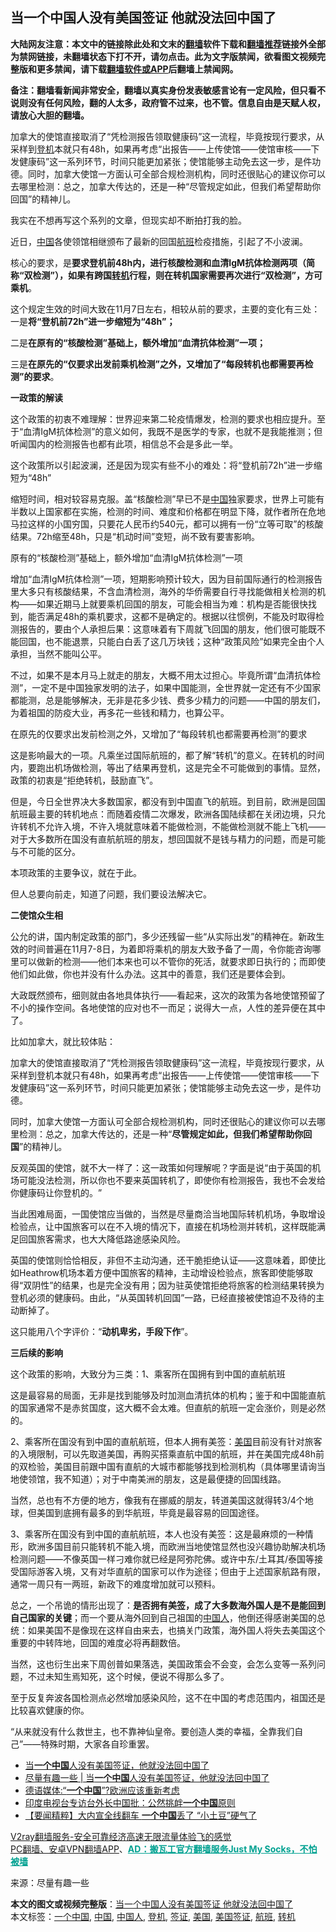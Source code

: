  <h2>当一个中国人没有美国签证 他就没法回中国了</h2> <p class="notice"><b>大陆网友注意：本文中的链接除此处和文末的<a href="https://github.com/bannedbook/fanqiang" >翻墙</a>软件下载和<a href="https://github.com/killgcd/justmysocks/blob/master/README.md">翻墙推荐</a>链接外全部为禁网链接，未翻墙状态下打不开，请勿点击。此为文字版禁闻，欲看图文视频完整版和更多禁闻，请下载<a href="https://github.com/bannedbook/fanqiang">翻墙软件或APP</a>后翻墙上禁闻网。</p><p>备注：翻墙看新闻非常安全，翻墙以真实身份发表敏感言论有一定风险，但只看不说则没有任何风险，翻的人太多，政府管不过来，也不管。信息自由是天赋人权，请放心大胆的翻墙。</b></p>  <div class="entry"> <p id="summary">加拿大的使馆直接取消了‌‌“凭检测报告领取健康码‌‌”这一流程，毕竟按现行要求，从采样到<a href="https://www.bannedbook.org/bnews/tag/%E7%99%BB%E6%9C%BA/" class="st_tag internal_tag" rel="tag" title="标签 登机 下的日志">登机</a>本就只有48h，如果再考虑‌‌“出报告——上传使馆——使馆审核——下发健康码‌‌”这一系列环节，时间只能更加紧张；使馆能够主动免去这一步，是件功德。同时，加拿大使馆一方面认可全部合规检测机构，同时还很贴心的建议你可以去哪里检测：总之，加拿大传达的，还是一种‌‌“尽管规定如此，但我们希望帮助你回国‌‌”的精神儿。</p> <p>我实在不想再写这个系列的文章，但现实却不断拍打我的脸。</p> <p>近日，<span class='wp_keywordlink_affiliate'><a href="https://www.bannedbook.org/" title="中国" target="_blank">中国</a></span>各使领馆相继颁布了最新的回国<a href="https://www.bannedbook.org/bnews/tag/%e8%88%aa%e7%8f%ad/" class="st_tag internal_tag" rel="tag" title="标签 航班 下的日志">航班</a>检疫措施，引起了不小波澜。</p> <p>核心的要求，是<strong>要求登机前</strong><strong>48h</strong><strong>内，进行核酸检测和血清</strong><strong>IgM</strong><strong>抗体检测两项（简称</strong><strong>‌‌“</strong><strong>双检测</strong><strong>‌‌”</strong><strong>），如果有跨国<a href="https://www.bannedbook.org/bnews/tag/%E8%BD%AC%E6%9C%BA/" class="st_tag internal_tag" rel="tag" title="标签 转机 下的日志">转机</a>行程，则在转机国家需要再次进行</strong><strong>‌‌“</strong><strong>双检测</strong><strong>‌‌”</strong><strong>，方可乘机</strong>。</p> <p>这个规定生效的时间大致在11月7日左右，相较从前的要求，主要的变化有三处：一是<strong>将</strong><strong>‌‌“</strong><strong>登机前</strong><strong>72h‌‌”</strong><strong>进一步缩短为</strong><strong>‌‌“48h‌‌”</strong><strong>；</strong></p> <p>二是<strong>在原有的</strong><strong>‌‌“</strong><strong>核酸检测</strong><strong>‌‌”</strong><strong>基础上，额外增加</strong><strong>‌‌“</strong><strong>血清抗体检测</strong><strong>‌‌”</strong><strong>一项；</strong></p> <p>三是<strong>在原先的</strong><strong>‌‌“</strong><strong>仅要求出发前乘机检测</strong><strong>‌‌”</strong><strong>之外，又增加了</strong><strong>‌‌“</strong><strong>每段转机也都需要再检测</strong><strong>‌‌”</strong><strong>的要求</strong>。</p> <p><strong>一政策的解读</strong></p> <p>这个政策的初衷不难理解：世界迎来第二轮疫情爆发，检测的要求也相应提升。至于‌‌“血清IgM抗体检测‌‌”的意义如何，我既不是医学的专家，也就不是我能推测；但听闻国内的检测报告也都有此项，相信总不会是多此一举。</p> <p>这个政策所以引起波澜，还是因为现实有些不小的难处：将‌‌“登机前72h‌‌”进一步缩短为‌‌“48h‌‌”</p>  <p>缩短时间，相对较容易克服。盖‌‌“核酸检测‌‌”早已不是<a href="https://www.bannedbook.org/bnews/tag/%E4%B8%AD%E5%9B%BD/" class="st_tag internal_tag" rel="tag" title="标签 中国 下的日志">中国</a>独家要求，世界上可能有半数以上国家都在实施，检测的时间、难度和价格都在明显下降，就作者所在危地马拉这样的小国穷国，只要花人民币约540元，都可以拥有一份‌‌“立等可取‌‌”的核酸结果。72h缩至48h，只是‌‌“机动时间‌‌”变短，尚不致有要害影响。</p> <p>原有的‌‌“核酸检测‌‌”基础上，额外增加‌‌“血清IgM抗体检测‌‌”一项</p> <p>增加‌‌“血清IgM抗体检测‌‌”一项，短期影响预计较大，因为目前国际通行的检测报告里大多只有核酸结果，不含血清检测，海外的华侨需要自行寻找能做相关检测的机构——如果近期马上就要乘机回国的朋友，可能会相当为难：机构是否能很快找到，能否满足48h的乘机要求，这都不是确定的。根据以往惯例，不能及时取得检测报告的，要由个人承担后果：这意味着有下周就飞回国的朋友，他们很可能既不能回国，也不能退票，只能白白丢了这几万块钱；这种‌‌“政策风险‌‌”如果完全由个人承担，当然不能叫公平。</p> <p>不过，如果不是本月马上就走的朋友，大概不用太过担心。毕竟所谓‌‌“血清抗体检测‌‌”，一定不是中国独家发明的法子，如果中国能测，全世界就一定还有不少国家都能测，总是能够解决，无非是花多少钱、费多少精力的问题——中国的朋友们，为着祖国的防疫大业，再多花一些钱和精力，也算公平。</p> <p>在原先的仅要求出发前检测之外，又增加了‌‌“每段转机也都需要再检测‌‌”的要求</p> <p>这是影响最大的一项。凡乘坐过国际航班的，都了解‌‌“转机‌‌”的意义。在转机的时间内，要跑出机场做检测，等出了结果再登机，这是完全不可能做到的事情。显然，政策的初衷是‌‌“拒绝转机，鼓励直飞‌‌”。</p> <p>但是，今日全世界决大多数国家，都没有到中国直飞的航班。到目前，欧洲是回国航班最主要的转机地点：而随着疫情二次爆发，欧洲各国陆续都在关闭边境，只允许转机不允许入境，不许入境就意味着不能做检测，不能做检测就不能上飞机——对于大多数所在国没有直航航班的朋友，想回国就不是钱与精力的问题，而是可能与不可能的区分。</p> <p>本项政策的主要争议，就在于此。</p> <p>但人总要向前走，知道了问题，我们要设法解决它。</p> <p><strong>二使馆众生相</strong></p>  <p>公允的讲，国内制定政策的部门，多少还残留一些‌‌“从实际出发‌‌”的精神在。新政生效的时间普遍在11月7-8日，为着即将乘机的朋友大致予备了一周，令你能咨询哪里可以做新的检测——他们本来也可以不管你的死活，就要求即日执行的；而即使他们如此做，你也并没有什么办法。这其中的善意，我们还是要体会到。</p> <p>大政既然颁布，细则就由各地具体执行——看起来，这次的政策为各地使馆预留了不小的操作空间。各地使馆的应对也不一而足；说得大一点，人性的差异便在其中了。</p> <p>比如加拿大，就比较体贴：</p> <p>加拿大的使馆直接取消了‌‌“凭检测报告领取健康码‌‌”这一流程，毕竟按现行要求，从采样到登机本就只有48h，如果再考虑‌‌“出报告——上传使馆——使馆审核——下发健康码‌‌”这一系列环节，时间只能更加紧张；使馆能够主动免去这一步，是件功德。</p> <p>同时，加拿大使馆一方面认可全部合规检测机构，同时还很贴心的建议你可以去哪里检测：总之，加拿大传达的，还是一种‌‌“<strong>尽管规定如此，但我们希望帮助你回国</strong>‌‌”的精神儿。</p> <p>反观英国的使馆，就不大一样了：这一政策如何理解呢？字面是说‌‌“由于英国的机场可能没法检测，所以你也不要来英国转机了，即使你有检测报告，我也不会发给你健康码让你登机的。‌‌”</p> <p>当此困难局面，一国使馆应当做的，当然是尽量商洽当地国际转机机场，争取增设检验点，让中国旅客可以在不入境的情况下，直接在机场检测并转机，这样既能满足回国旅客需求，也大大降低路途感染风险。</p> <p>英国的使馆则恰恰相反，非但不主动沟通，还干脆拒绝认证——这意味着，即使比如Heathrow机场本着方便中国旅客的精神，主动增设检验点，旅客即使能够取得‌‌“双阴性‌‌”的结果，也是完全没有用；因为驻英使馆拒绝将旅客的检测结果转换为登机必须的健康码。由此，‌‌“从英国转机回国‌‌”一路，已经直接被使馆迫不及待的主动断掉了。</p> <p>这只能用八个字评价：‌‌“<strong>动机卑劣，手段下作</strong>‌‌”。</p> <p><strong>三后续的影响</strong></p>  <p>这个政策的影响，大致分为三类：1、乘客所在国拥有到中国的直航航班</p> <p>这是最容易的局面，无非是找到能够及时加测血清抗体的机构；鉴于和中国能直航的国家通常不是赤贫国度，这大概不会太难。但直航的航班一定会涨价，则是必然的。</p> <p>2、乘客所在国没有到中国的直航航班，但本人拥有美签：<a href="https://www.bannedbook.org/bnews/tag/%e7%be%8e%e5%9b%bd/" class="st_tag internal_tag" rel="tag" title="标签 美国 下的日志">美国</a>目前没有针对旅客的入境限制，可以先取道美国，再购买搭乘直航中国的航班，并在美国完成48h前的双检验，美国目前跟中国有直航的大城市都能够找到检测机构（具体哪里请询当地使领馆，我不知道）；对于中南美洲的朋友，这是最便捷的回国线路。</p> <p>当然，总也有不方便的地方，像我有在挪威的朋友，转道美国这就得转3/4个地球，但美国到底拥有最多的到华航班，毕竟是最容易的回国途径。</p> <p>3、乘客所在国没有到中国的直航航班，本人也没有美签：这是最麻烦的一种情形，欧洲多国目前只能转机不能入境，而欧洲当地使馆显然也没兴趣协助解决机场检测问题——不像英国一样刁难你就已经是阿弥陀佛。或许中东/土耳其/泰国等接受国际游客入境，又有对华直航的国家可以作为途径；但由于上述国家航路有限，通常一周只有一两班，新政下的难度增加就可以预料。</p> <p>总之，一个吊诡的情形出现了：<strong>是否拥有美签，成了大多数海外国人是不是能回到自己国家的关键</strong>；而一个要从海外回到自己祖国的<a href="https://www.bannedbook.org/bnews/tag/%e4%b8%ad%e5%9b%bd%e4%ba%ba/" class="st_tag internal_tag" rel="tag" title="标签 中国人 下的日志">中国人</a>，他倒还得感谢美国的总统：如果美国不是像现在这样自由来去，也搞关门政策，海外国人将失去美国这个重要的中转阵地，回国的难度必将再翻数倍。</p> <p>当然，这也衍生出来下周创普如果落选，美国政策会不会变，会怎么变等一系列问题，不过未知生焉知死，这个时候，便说不得那么多了。</p> <p>至于反复奔波各国检测点必然增加感染风险，这不在中国的考虑范围内，祖国还是比较喜欢健康的你。</p> <p>‌‌“从来就没有什么救世主，也不靠神仙皇帝。要创造人类的幸福，全靠我们自己‌‌”——特殊时期，大家各自珍重罢。</p> <ul class='op-related-articles' title='相关阅读'> <li><a href='https://www.bannedbook.org/bnews/ssgc/20201103/1425162.html' target='_blank'>当<b>一个中国</b>人没有美国签证，他就没法回中国了</a></li> <li><a href='https://www.bannedbook.org/bnews/baitai/20201103/1424706.html' target='_blank'>尽量有趣一些 &#124; 当<b>一个中国</b>人没有美国签证，他就没法回中国了</a></li> <li><a href='https://www.bannedbook.org/bnews/baitai/20201020/1417151.html' target='_blank'>德语媒体:“<b>一个中国</b>”?欧洲应该重新考虑</a></li> <li><a href='https://www.bannedbook.org/bnews/baitai/20201017/1415685.html' target='_blank'>印度电视台专访台外长中国批：公然挑衅<b>一个中国</b>原则</a></li> <li><a href='https://www.bannedbook.org/bnews/comments/20201015/1414191.html' target='_blank'>【要闻精粹】大内宣全线翻车 <b>一个中国</b>丢了 “小土豆”硬气了</a></li> </ul> <p class="texttj"> <a href="https://github.com/bannedbook/fanqiang/wiki/V2ray%E6%9C%BA%E5%9C%BA" target="_blank">V2ray翻墙服务-安全可靠经济高速无限流量体验飞的感觉</a><br/> <a href="https://github.com/bannedbook/fanqiang/wiki/%E7%A6%81%E9%97%BB%E7%BD%91%E5%AE%89%E5%8D%93%E7%BF%BB%E5%A2%99%E6%96%B0%E9%97%BBAPP" target="_blank">PC翻墙、安卓VPN翻墙APP</a>、<span onclick="window.open('https://github.com/killgcd/justmysocks/blob/master/README.md')" style="font-weight:bold;color:#00A191;cursor:pointer;text-decoration:underline;outline:none">AD：搬瓦工官方翻墙服务Just My Socks，不怕被墙</span></p><p> 来源：尽量有趣一些 </p> <a name='sharetosocial'></a>       <div><b>本文的图文或视频完整版</b>：<a href='https://www.bannedbook.org/bnews/comments/20201104/1425507.html'>当一个中国人没有美国签证 他就没法回中国了</a></div>  </div><!--END ENTRY--> <div class="postfooter"> <div>本文标签：<a href="https://www.bannedbook.org/bnews/tag/%E4%B8%80%E4%B8%AA%E4%B8%AD%E5%9B%BD/" rel="tag">一个中国</a>, <a href="https://www.bannedbook.org/bnews/tag/%E4%B8%AD%E5%9B%BD/" rel="tag">中国</a>, <a href="https://www.bannedbook.org/bnews/tag/%e4%b8%ad%e5%9b%bd%e4%ba%ba/" rel="tag">中国人</a>, <a href="https://www.bannedbook.org/bnews/tag/%E7%99%BB%E6%9C%BA/" rel="tag">登机</a>, <a href="https://www.bannedbook.org/bnews/tag/%e7%ad%be%e8%af%81/" rel="tag">签证</a>, <a href="https://www.bannedbook.org/bnews/tag/%e7%be%8e%e5%9b%bd/" rel="tag">美国</a>, <a href="https://www.bannedbook.org/bnews/tag/%e7%be%8e%e5%9b%bd%e7%ad%be%e8%af%81/" rel="tag">美国签证</a>, <a href="https://www.bannedbook.org/bnews/tag/%e8%88%aa%e7%8f%ad/" rel="tag">航班</a>, <a href="https://www.bannedbook.org/bnews/tag/%E8%BD%AC%E6%9C%BA/" rel="tag">转机</a></div>  </div><!--END POSTFOOTER--> 